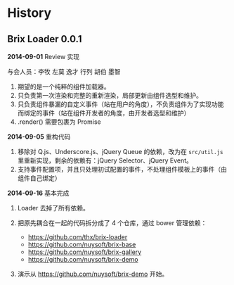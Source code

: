# History

## Brix Loader 0.0.1

**2014-09-01** Review 实现

与会人员：李牧 左莫 逸才 行列 胡伯 墨智

1. 期望的是一个纯粹的组件加载器。
2. 只负责第一次渲染和完整的重新渲染，局部更新由组件选型和维护。
2. 只负责组件暴漏的自定义事件（站在用户的角度），不负责组件为了实现功能而绑定的事件（站在组件开发者的角度，由开发者选型和维护）
4. .render() 需要包裹为 Promise

**2014-09-05** 重构代码

1. 移除对 Q.js、Underscore.js、jQuery Queue 的依赖，改为在 `src/util.js` 里重新实现，剩余的依赖有：jQuery Selector、jQuery Event。
2. 支持事件配置项，并且只处理初试配置的事件，不处理组件模板上的事件（由组件自己绑定）

**2014-09-16** 基本完成

1. Loader 去掉了所有依赖。
2. 把原先耦合在一起的代码拆分成了 4 个仓库，通过 bower 管理依赖：

	* https://github.com/thx/brix-loader
	* https://github.com/nuysoft/brix-base
	* https://github.com/nuysoft/brix-gallery
	* https://github.com/nuysoft/brix-demo

3. 演示从 https://github.com/nuysoft/brix-demo 开始。

<!-- 
错误信息不友好
 -->